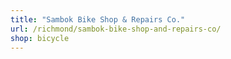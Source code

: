 ```yaml
---
title: "Sambok Bike Shop & Repairs Co."
url: /richmond/sambok-bike-shop-and-repairs-co/
shop: bicycle
---
```

